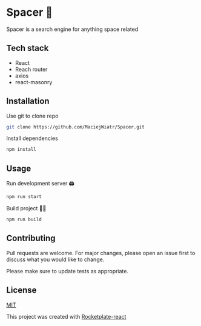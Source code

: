 # Spacer 🌌

Spacer is a search engine for anything space related 

## Tech stack

* React
* Reach router
* axios
* react-masonry

## Installation

Use git to clone repo

```bash
git clone https://github.com/MaciejWiatr/Spacer.git
```

Install dependencies

```bash
npm install
```

## Usage

Run development server 🖨

```bash
npm run start
```

Build project 👷‍♂️

```bash
npm run build
```

## Contributing

Pull requests are welcome. For major changes, please open an issue first to discuss what you would like to change.

Please make sure to update tests as appropriate.

## License

[MIT](https://choosealicense.com/licenses/mit/)

This project was created with [Rocketplate-react](https://github.com/MaciejWiatr/rocketplate-react)
